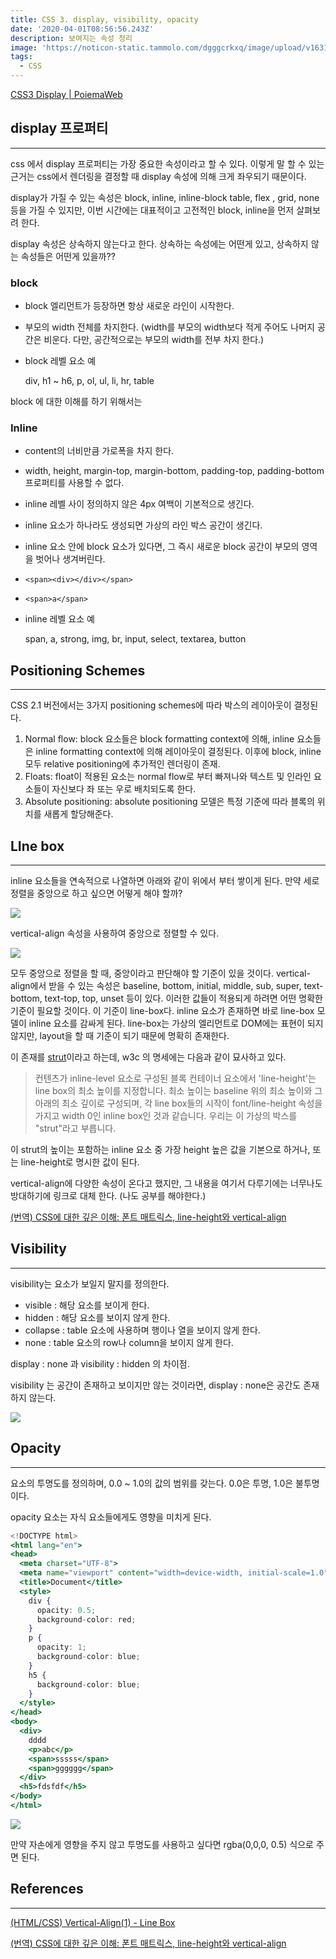 ```yaml
---
title: CSS 3. display, visibility, opacity
date: '2020-04-01T08:56:56.243Z'
description: 보여지는 속성 정리
image: 'https://noticon-static.tammolo.com/dgggcrkxq/image/upload/v1631952589/tlog/cover/css-cover_eiiwob.jpg'
tags:
  - CSS
---
```



[CSS3 Display | PoiemaWeb](https://poiemaweb.com/css3-display)

## display 프로퍼티

---

css 에서 display 프로퍼티는 가장 중요한 속성이라고 할 수 있다. 이렇게 말 할 수 있는 근거는 css에서 렌더링을 결정할 때 display 속성에 의해 크게 좌우되기 때문이다.

display가 가질 수 있는 속성은 block, inline, inline-block table, flex , grid, none 등을 가질 수 있지만, 이번 시간에는 대표적이고 고전적인 block, inline을 먼저 살펴보려 한다.

display 속성은 상속하지 않는다고 한다. 상속하는 속성에는 어떤게 있고, 상속하지 않는 속성들은 어떤게 있을까??

### block

- block 엘리먼트가 등장하면 항상 새로운 라인이 시작한다.
- 부모의 width 전체를 차지한다. (width를 부모의 width보다 적게 주어도 나머지 공간은 비운다. 다만, 공간적으로는 부모의 width를 전부 차지 한다.)
- block 레벨 요소 예

  div, h1 ~ h6, p, ol, ul, li, hr, table

block 에 대한 이해를 하기 위해서는

### Inline

- content의 너비만큼 가로폭을 차지 한다.
- width, height, margin-top, margin-bottom, padding-top, padding-bottom 프로퍼티를 사용할 수 없다.
- inline 레벨 사이 정의하지 않은 4px 여백이 기본적으로 생긴다.
- inline 요소가 하나라도 생성되면 가상의 라인 박스 공간이 생긴다.
- inline 요소 안에 block 요소가 있다면, 그 즉시 새로운 block 공간이 부모의 영역을 벗어나 생겨버린다.
- `<span><div></div></span>`
- `<span>a</span>`
- inline 레벨 요소 예

  span, a, strong, img, br, input, select, textarea, button

## Positioning Schemes

---

CSS 2.1 버전에서는 3가지 positioning schemes에 따라 박스의 레이아웃이 결정된다.

1. Normal flow: block 요소들은 block formatting context에 의해, inline 요소들은 inline formatting context에 의해 레이아웃이 결정된다. 이후에 block, inline 모두 relative positioning에 추가적인 렌더링이 존재.
2. Floats: float이 적용된 요소는 normal flow로 부터 빠져나와 텍스트 및 인라인 요소들이 자신보다 좌 또는 우로 배치되도록 한다.
3. Absolute positioning: absolute positioning 모델은 특정 기준에 따라 블록의 위치를 새롭게 할당해준다.

## LIne box

---

inline 요소들을 연속적으로 나열하면 아래와 같이 위에서 부터 쌓이게 된다. 만약 세로 정렬을 중앙으로 하고 싶으면 어떻게 해야 할까?

![](https://noticon-static.tammolo.com/dgggcrkxq/image/upload/v1631952581/tlog/_2020-02-23__6.59.41_qwcuqo.png)

vertical-align 속성을 사용하여 중앙으로 정렬할 수 있다.

![](https://noticon-static.tammolo.com/dgggcrkxq/image/upload/v1631952581/tlog/_2020-02-23__7.04.36_pcloyo.png)

모두 중앙으로 정렬을 할 때, 중앙이라고 판단해야 할 기준이 있을 것이다. vertical-align에서 받을 수 있는 속성은 baseline, bottom, initial, middle, sub, super, text-bottom, text-top, top, unset 등이 있다. 이러한 값들이 적용되게 하려면 어떤 명확한 기준이 필요할 것이다.
이 기준이 line-box다. inline 요소가 존재하면 바로 line-box 모델이 inline 요소를 감싸게 된다. line-box는 가상의 엘리먼트로 DOM에는 표현이 되지 않지만, layout을 할 때 기준이 되기 때문에 명확히 존재한다.

이 존재를 [strut](https://www.notion.so/taem/f1d31f222ce546de9eb8738492b23cca?v=230be68083714813914e7590a048315b)이라고 하는데, w3c 의 명세에는 다음과 같이 묘사하고 있다.

> 컨텐츠가 inline-level 요소로 구성된 블록 컨테이너 요소에서 'line-height'는 line box의 최소 높이를 지정합니다. 최소 높이는 baseline 위의 최소 높이와 그 아래의 최소 깊이로 구성되며, 각 line box들의 시작이 font/line-height 속성을 가지고 width 0인 inline box인 것과 같습니다. 우리는 이 가상의 박스를 "strut"라고 부릅니다.

이 strut의 높이는 포함하는 inline 요소 중 가장 height 높은 값을 기본으로 하거나, 또는 line-height로 명시한 값이 된다.

vertical-align에 다양한 속성이 온다고 했지만, 그 내용을 여기서 다루기에는 너무나도 방대하기에 링크로 대체 한다. (나도 공부를 해야한다.)

[(번역) CSS에 대한 깊은 이해: 폰트 매트릭스, line-height와 vertical-align](https://wit.nts-corp.com/2017/09/25/4903)

## Visibility

---

visibility는 요소가 보일지 말지를 정의한다.

- visible : 해당 요소를 보이게 한다.
- hidden : 해당 요소를 보이지 않게 한다.
- collapse : table 요소에 사용하며 행이나 열을 보이지 않게 한다.
- none : table 요소의 row나 column을 보이지 않게 한다.

display : none 과 visibility : hidden 의 차이점.

visibility 는 공간이 존재하고 보이지만 않는 것이라면, display : none은 공간도 존재 하지 않는다.

![](https://noticon-static.tammolo.com/dgggcrkxq/image/upload/v1631952586/tlog/_2020-02-23__11.39.34_ga13zr.png)

## Opacity

---

요소의 투명도를 정의하며, 0.0 ~ 1.0의 값의 범위를 갖는다. 0.0은 투명, 1.0은 불투명이다.

opacity 요소는 자식 요소들에게도 영향을 미치게 된다.

```jsx
<!DOCTYPE html>
<html lang="en">
<head>
  <meta charset="UTF-8">
  <meta name="viewport" content="width=device-width, initial-scale=1.0">
  <title>Document</title>
  <style>
    div {
      opacity: 0.5;
      background-color: red;
    }
    p {
      opacity: 1;
      background-color: blue;
    }
    h5 {
      background-color: blue;
    }
  </style>
</head>
<body>
  <div>
    dddd
    <p>abc</p>
    <span>sssss</span>
    <span>gggggg</span>
  </div>
  <h5>fdsfdf</h5>
</body>
</html>
```

![](https://noticon-static.tammolo.com/dgggcrkxq/image/upload/v1631952581/tlog/_2020-02-23__11.53.06_ixflsb.png)

만약 자손에게 영향을 주지 않고 투명도를 사용하고 싶다면 rgba(0,0,0, 0.5) 식으로 주면 된다.

## References

---

[(HTML/CSS) Vertical-Align(1) - Line Box](https://devblog.croquis.com/ko/2019-04-29-1-vertical-align-line-box/)

[(번역) CSS에 대한 깊은 이해: 폰트 매트릭스, line-height와 vertical-align](https://wit.nts-corp.com/2017/09/25/4903)
